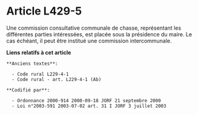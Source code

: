 # Article L429-5

Une commission consultative communale de chasse, représentant les différentes parties intéressées, est placée sous la
présidence du maire. Le cas échéant, il peut être institué une commission intercommunale.

**Liens relatifs à cet article**

	**Anciens textes**:

	  - Code rural L229-4-1
	  - Code rural - art. L229-4-1 (Ab)

	**Codifié par**:

	  - Ordonnance 2000-914 2000-09-18 JORF 21 septembre 2000
	  - Loi n°2003-591 2003-07-02 art. 31 I JORF 3 juillet 2003
